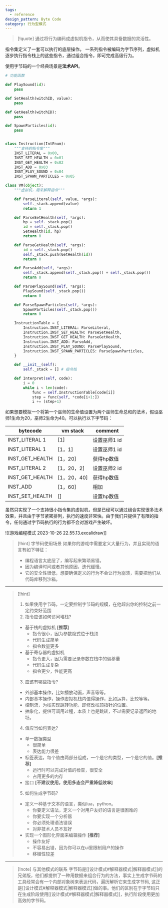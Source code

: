 ```yaml
---
tags:
  - reference
design_pattern: Byte Code
category: 行为型模式
---
```

> [!quote]
   通过将行为编码成虚拟机指令，从而使其具备数据的灵活性。
  > 
   指令集定义了一套可以执行的底层操作。 一系列指令被编码为字节序列，虚拟机逐步执行指令栈上的这些指令，通过组合指令，即可完成高级行为。
   
使用字节码的一个经典场景是**法术API**。

```python
# 功能函数

def PlaySound(id):
	pass

def SetHealth(witchID, value):
	pass

def GetHealth(witchID):
	pass

def SpawnParticles(id):
	pass


class Instruction(IntEnum):
	"""支持的指令集"""
	INST_LITERAL = 0x00,
	INST_SET_HEALTH = 0x01
	INST_GET_HEALTH = 0x02
	INST_ADD = 0x03
	INST_PLAY_SOUND = 0x04
	INST_SPAWN_PARTICLES = 0x05

class VM(object):
	"""虚拟机，用来解释指令"""

	def ParseLiteral(self, value, *args):
		self._stack.append(value)
		return 1

	def ParseSetHealth(self, *args):
		hp = self._stack.pop()
		id = self._stack.pop()
		SetHealth(id, hp)
		return 0

	def ParseGetHealth(self, *args):
		id = self._stack.pop()
		self._stack.push(GetHealth(id))
		return 0

	def ParseAdd(self, *args):
		self._stack.append(self._stack.pop() + self._stack.pop())
		return 0

	def ParsePlaySound(self, *args):
		PlaySound(self._stack.pop())
		return 0

	def ParseSpawnParticles(self, *args):
		SpawnParticles(self._stack.pop())
		return 0

	InstructionTable = {
		Instruction.INST_LITERAL: ParseLiteral,
		Instruction.INST_SET_HEALTH: ParseSetHealth,
		Instruction.INST_GET_HEALTH: ParseGetHealth,
		Instruction.INST_ADD: ParseAdd,
		Instruction.INST_PLAY_SOUND: ParsePlaySound,
		Instruction.INST_SPAWN_PARTICLES: ParseSpawnParticles,
	}

	def __init__(self):
		self._stack = [] # 指令栈

	def Interpret(self, code):
		i = 0
		while i < len(code):
			func = self.InstructionTable[code[i]]
			step = func(self, *code[i+1:])
			i += (step+1)
```

如果想要模拟一个将第一个巫师的生命值设置为两个巫师生命总和的法术，假设巫师1生命为20，巫师2生命为40。可以执行以下字节码：

   | bytecode        | vm stack    | comment           |
   | --------------- | ----------- | ----------------- |
   | INST_LITERAL 1  | [1]         | 设置巫师1 id  |
   | INST_LITERAL 1  | [1，1]      | 设置巫师1 id  |
   | INST_GET_HEALTH | [1，20]     | 获得hp数值 |
   | INST_LITERAL 2  | [1，20，2]  | 设置巫师2 id   |
   | INST_GET_HEALTH | [1，20，40] | 获得hp数值 |
   | INST_ADD        | [1，60]     | 相加        |
   | INST_SET_HEALTH | []          | 设置hp数值 |

虽然只实现了一个支持很小指令集的虚拟机，但是已经可以通过组合实现很多法术效果，并且由于字节紧密排列，执行的速度非常快。由于我们只提供了有限的指令，任何通过字节码执行的行为都不会对游戏产生破坏。

![[游戏编程模式 2023-10-26 22.55.13.excalidraw]]

> [!hint] 字节码使用场景
> 如果你的游戏中需要定义大量行为，并且实现的语言有如下特征：
> - 编程语言太底层了，编写起来繁琐易错。
> -  因为编译时间或者其他原因，迭代缓慢。
> - 它的安全性很低，想要确保定义的行为不会让行为崩溃，需要把他们从代码库移到沙箱。

---

> [!hint]
> 1. 如果使用字节码，一定要控制字节码的规模，在他超出你的控制之前一定约束好范围
> 2. 指令应该如何访问堆栈?
> 	- 基于栈的虚拟机 **[推荐]**
>		- 指令很小，因为参数隐式位于栈顶
>		- 代码生成简单
>		- 指令数量更多
>	- 基于寄存器的虚拟机
>		- 指令更大，因为需要记录参数在栈中的偏移量
>		- 代码生成复杂
>		- 指令更少，性能更高
> 3. 应该有哪些指令?
> 	- 外部基本操作，比如播放动画，声音等等。
> 	- 内部基本操作，操作虚拟机栈内值得操作，比如运算，比较等等。
> 	- 控制流，为栈实现跳转功能，即修改栈顶指针的位置。
> 	- 抽象化，提供可调用过程，本质上也是跳转，不过需要记录返回的地址。
> 4. 值应当如何表达?
>	- 单一数据类型
>		- 很简单
>		- 表达能力很差
>	- 标签表达，每个值由两部分组成，一个是它的类型，一个是它的值。**[推荐]**
>		- 运行时可以完成对值的检查，很安全
>		- 占用更多的内存
>	- 接口 **[不建议使用，使用多态会严重降低效率]**
> 5. 如何生成字节码?
>	- 定义一种基于文本的语言，类似lua，python。
>		- 你要定义语法，定义一个对用户友好的语言是很困难的
>		- 你要实现一个分析器
>		- 你必须处理语法错误
>		- 对非技术人员不友好
>	- 实现一个图形化界面来编辑操作 **[推荐]**
>		- 操作友好
>		- 不容易出错，因为你可以在ui里限制用户的操作
>		- 移植性较差

--- 

> [!note] 与其他模式的联系
> 字节码是[[设计模式#解释器模式|解释器模式]]的兄弟版，他们都提供了一种用数据来组合行为的方法，事实上生成字节码的工具经常会有一个内部对象树来表达代码，遍历解析它来生成字节码, 这正是[[设计模式#解释器模式|解释器模式]]做的事。他们的区别在于字节码只在生成阶段使用[[设计模式#解释器模式|解释器模式]]，执行阶段使用更加高效的字节码。

